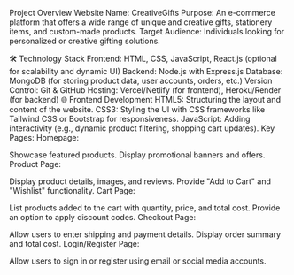  Project Overview
Website Name: CreativeGifts
Purpose: An e-commerce platform that offers a wide range of unique and creative gifts, stationery items, and custom-made products.
Target Audience: Individuals looking for personalized or creative gifting solutions.

🛠️ Technology Stack
Frontend: HTML, CSS, JavaScript, React.js (optional for scalability and dynamic UI)
Backend: Node.js with Express.js
Database: MongoDB (for storing product data, user accounts, orders, etc.)
Version Control: Git & GitHub
Hosting: Vercel/Netlify (for frontend), Heroku/Render (for backend)
🌐 Frontend Development
HTML5: Structuring the layout and content of the website.
CSS3: Styling the UI with CSS frameworks like Tailwind CSS or Bootstrap for responsiveness.
JavaScript: Adding interactivity (e.g., dynamic product filtering, shopping cart updates).
Key Pages:
Homepage:

Showcase featured products.
Display promotional banners and offers.
Product Page:

Display product details, images, and reviews.
Provide "Add to Cart" and "Wishlist" functionality.
Cart Page:

List products added to the cart with quantity, price, and total cost.
Provide an option to apply discount codes.
Checkout Page:

Allow users to enter shipping and payment details.
Display order summary and total cost.
Login/Register Page:

Allow users to sign in or register using email or social media accounts.
